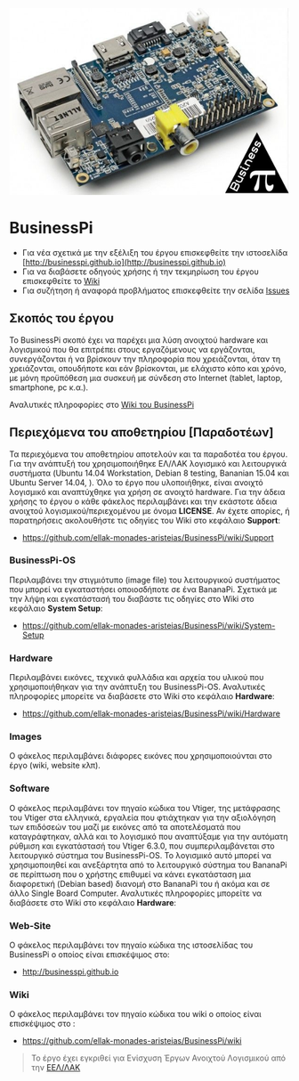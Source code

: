 ![bananapi-banner](https://raw.githubusercontent.com/ellak-monades-aristeias/BusinessPi/master/Web-Site/images/bananapi-banner.jpg)

# BusinessPi

- Για νέα σχετικά με την εξέλιξη του έργου επισκεφθείτε την ιστοσελίδα  [http://businesspi.github.io](http://businesspi.github.io)
- Για να διαβάσετε οδηγούς χρήσης ή την τεκμηρίωση του έργου επισκεφθείτε το [Wiki](https://github.com/ellak-monades-aristeias/BusinessPi/wiki) 
- Για συζήτηση ή αναφορά προβλήματος επισκεφθείτε την σελίδα [Issues](https://github.com/ellak-monades-aristeias/BusinessPi/issues)

## Σκοπός του έργου

Το BusinessPi σκοπό έχει να παρέχει μια λύση ανοιχτού hardware και λογισμικού που θα επιτρέπει στους εργαζόμενους να εργάζονται, συνεργάζονται ή να βρίσκουν την πληροφορία που χρειάζονται, όταν τη χρειάζονται, οπουδήποτε και εάν βρίσκονται, με ελάχιστο κόπο και χρόνο, με μόνη προϋπόθεση μια συσκευή με σύνδεση στο Internet (tablet, laptop, smartphone, pc κ.α.).

Αναλυτικές πληροφορίες στο [Wiki του BusinessPi](https://github.com/ellak-monades-aristeias/BusinessPi/wiki)

## Περιεχόμενα του αποθετηρίου [Παραδοτέων]

Τα περιεχόμενα του αποθετηρίου αποτελούν και τα παραδοτέα του έργου. Για την ανάπτυξή του χρησιμοποιήθηκε ΕΛ/ΛΑΚ λογισμικό και λειτουργικά συστήματα (Ubuntu 14.04 Workstation, Debian 8 testing, Bananian 15.04 και Ubuntu Server 14.04,  ). 
Όλο το έργο που υλοποιήθηκε, είναι ανοιχτό λογισμικό και αναπτύχθηκε για χρήση σε ανοιχτό hardware. Για την άδεια χρήσης το έργου ο κάθε φάκελος περιλαμβάνει και την εκάστοτε άδεια ανοιχτού λογισμικού/περιεχομένου με όνομα **LICENSE**. Αν έχετε απορίες, ή παρατηρήσεις ακολουθήστε τις οδηγίες του Wiki στο κεφάλαιο **Support**:

- https://github.com/ellak-monades-aristeias/BusinessPi/wiki/Support

### BusinessPi-OS

Περιλαμβάνει την στιγμιότυπο (image file) του λειτουργικού συστήματος που μπορεί να εγκαταστήσει οποιοσδήποτε σε ένα BananaPi. Σχετικά με την λήψη και εγκατάστασή του διαβάστε τις οδηγίες στο Wiki στο κεφάλαιο **System Setup**:

- <https://github.com/ellak-monades-aristeias/BusinessPi/wiki/System-Setup>

### Hardware

Περιλαμβάνει εικόνες, τεχνικά φυλλάδια και αρχεία του υλικού που χρησιμοποιήθηκαν για την ανάπτυξη του BusinessPi-OS. Αναλυτικές πληροφορίες μπορείτε να διαβάσετε στο Wiki στο κεφάλαιο **Hardware**:

- <https://github.com/ellak-monades-aristeias/BusinessPi/wiki/Hardware>

### Images

Ο φάκελος περιλαμβάνει διάφορες εικόνες που χρησιμοποιούνται στο έργο (wiki, website κλπ).

### Software

Ο φάκελος περιλαμβάνει τον πηγαίο κώδικα του Vtiger, της μετάφρασης του Vtiger στα ελληνικά, εργαλεία που φτιάχτηκαν για την αξιολόγηση των επιδόσεών του μαζί με εικόνες από τα αποτελέσματά που καταγράφτηκαν, αλλά και το λογισμικό που αναπτύξαμε για την αυτόματη ρύθμιση και εγκατάστασή του Vtiger 6.3.0, που συμπεριλαμβάνεται στο λειτουργικό σύστημα του BusinessPi-OS. 
Το λογισμικό αυτό μπορεί να χρησιμοποιηθεί και ανεξάρτητα από το λειτουργικό σύστημα του BananaPi σε περίπτωση που ο χρήστης επιθυμεί να κάνει εγκατάσταση μια διαφορετική (Debian based) διανομή στο BananaPi του ή ακόμα και σε άλλο Single Board Computer. 
Αναλυτικές πληροφορίες μπορείτε να διαβάσετε στο Wiki στο κεφάλαιο **Hardware**:

### Web-Site

Ο φάκελος περιλαμβάνει τον πηγαίο κώδικα της ιστοσελίδας του BusinessPi ο οποίος είναι επισκέψιμος στο:

- <http://businesspi.github.io>

### Wiki

Ο φάκελος περιλαμβάνει τον πηγαίο κώδικα του wiki ο οποίος είναι επισκέψιμος στο : 

- <https://github.com/ellak-monades-aristeias/BusinessPi/wiki>


> Το έργο έχει εγκριθεί για Ενίσχυση Έργων Ανοιχτού Λογισμικού από την [ΕΕΛ/ΛΑΚ](https://ellak.gr/)

